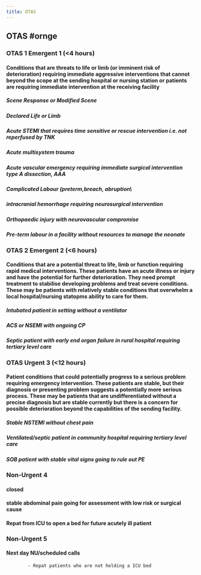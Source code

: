 ```yaml
---
title: OTAS
---
```


## OTAS #ornge
### OTAS 1 **Emergent 1 (<4 hours)**
#### Conditions that are threats to life or limb (or imminent risk of deterioration) requiring immediate aggressive interventions that cannot beyond the scope at the sending hospital or nursing station or patients are requiring immediate intervention at the receiving facility
##### Scene Response or Modified Scene
##### Declared Life or Limb
##### Acute STEMI that requires time sensitive or rescue intervention i.e. not reperfused by TNK
##### Acute multisystem trauma
##### Acute vascular emergency requiring immediate surgical intervention type A dissection, AAA
##### Complicated Labour (preterm,breach, abruption\
##### intracranial hemorrhage requiring neurosurgical intervention
##### Orthopaedic injury with neurovascular compromise
##### Pre-term labour in a facility without resources to manage the neonate
### OTAS 2  **Emergent 2 (<6 hours)**
#### Conditions that are a potential threat to life, limb or function requiring rapid medical interventions. These patients have an acute illness or injury and have the potential for further deterioration. They need prompt treatment to stabilise developing problems and treat severe conditions. These may be patients with relatively stable conditions that overwhelm a local hospital/nursing statopms ability to care for them.
##### Intubated patient in setting without a ventilator
##### ACS or NSEMI with ongoing CP
##### Septic patient with early end organ failure in rural hospital requiring tertiary level care
### OTAS **Urgent 3 (<12 hours)**
#### Patient conditions that could potentially progress to a serious problem requiring emergency intervention. These patients are stable, but their diagnosis or presenting problem suggests a potentially more serious process. These may be patients that are undifferentiated without a precise diagnosis but are stable currently but there is a concern for possible deterioration beyond the capabilities of the sending facility.
##### Stable NSTEMI without chest pain
##### Ventilated/septic patient in community hospital requiring tertiary level care
##### SOB patient with stable vital signs going to rule out PE
### **Non-Urgent 4**
#### closed #
#### stable abdominal pain going for assessment with low risk or surgical cause
#### Repat from ICU to open a bed for future acutely ill patient
### **Non-Urgent 5**
#### Next day NU/scheduled calls
            - Repat patients who are not holding a ICU bed
